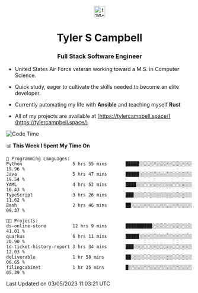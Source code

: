 <p align="center">
<a href="https://www.linkedin.com/in/t36campbell" target="blank"><img align="center" src="https://ik.imagekit.io/t36campbell/Portfolio/linkedin.png.original_m8bbGgPh6.png" alt="t36campbell" height="30" width="30" /></a>
</p>
<h1 align="center">Tyler S Campbell</h1>
<h3 align="center">Full Stack Software Engineer</h3>

* United States Air Force veteran working toward a M.S. in Computer Science.

* Quick study, eager to cultivate the skills needed to become an elite developer.

* Currently automating my life with **Ansible** and teaching myself **Rust**

* All of my projects are available at [https://tylercampbell.space/](https://tylercampbell.space/)

<!--START_SECTION:waka-->
![Code Time](http://img.shields.io/badge/Code%20Time-2%2C453%20hrs%2053%20mins-blue)

📊 **This Week I Spent My Time On** 

```text
💬 Programming Languages: 
Python                   5 hrs 55 mins       █████░░░░░░░░░░░░░░░░░░░░   19.96 % 
Java                     5 hrs 47 mins       █████░░░░░░░░░░░░░░░░░░░░   19.54 % 
YAML                     4 hrs 52 mins       ████░░░░░░░░░░░░░░░░░░░░░   16.43 % 
TypeScript               3 hrs 26 mins       ███░░░░░░░░░░░░░░░░░░░░░░   11.62 % 
Bash                     2 hrs 46 mins       ██░░░░░░░░░░░░░░░░░░░░░░░   09.37 % 

🐱‍💻 Projects: 
ds-online-store          12 hrs 9 mins       ██████████░░░░░░░░░░░░░░░   41.01 % 
quarkus                  6 hrs 11 mins       █████░░░░░░░░░░░░░░░░░░░░   20.90 % 
td-ticket-history-report 3 hrs 34 mins       ███░░░░░░░░░░░░░░░░░░░░░░   12.03 % 
deliverable              1 hr 58 mins        ██░░░░░░░░░░░░░░░░░░░░░░░   06.65 % 
filingcabinet            1 hr 35 mins        █░░░░░░░░░░░░░░░░░░░░░░░░   05.39 % 
```


 Last Updated on 03/05/2023 11:03:21 UTC
<!--END_SECTION:waka-->
